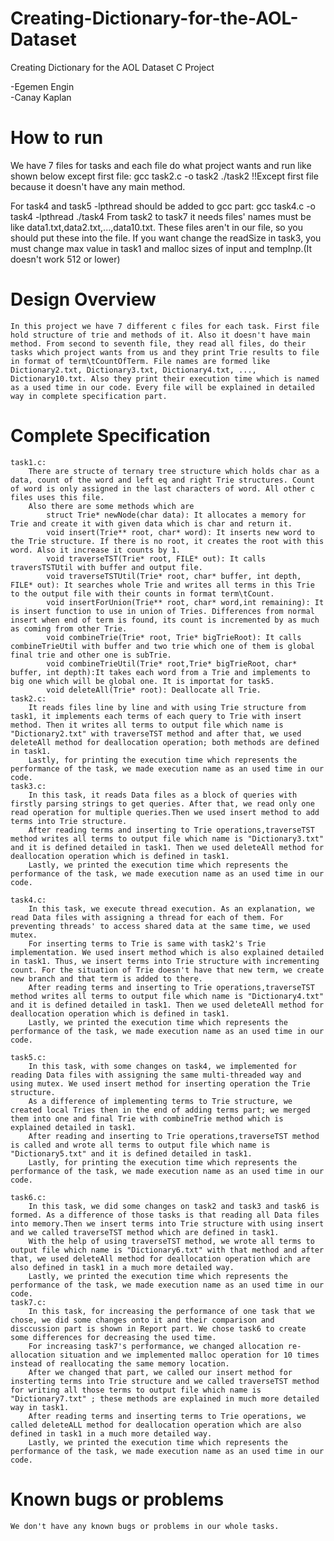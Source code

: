 # Creating-Dictionary-for-the-AOL-Dataset
Creating Dictionary for the AOL Dataset C Project

-Egemen Engin	
-Canay Kaplan

# How to run
We have 7 files for tasks and each file do what project wants and run like shown below except first file:
	gcc task2.c -o task2
	./task2
!!Except first file because it doesn't have any main method.
	
For task4 and task5 -lpthread should be added to gcc part:
	gcc task4.c -o task4 -lpthread
	./task4
From task2 to task7 it needs files' names must be like data1.txt,data2.txt,...,data10.txt. These files aren't in our file, so you should put these into the file. 
If you want change the readSize in task3, you must change max value in task1 and malloc sizes of input and tempInp.(It doesn't work 512 or lower)
# Design Overview
	In this project we have 7 different c files for each task. First file hold structure of trie and methods of it. Also it doesn't have main method. From second to seventh file, they read all files, do their tasks which project wants from us and they print Trie results to file in format of term\tCountOfTerm. File names are formed like Dictionary2.txt, Dictionary3.txt, Dictionary4.txt, ..., Dictionary10.txt. Also they print their execution time which is named as a used time in our code. Every file will be explained in detailed way in complete specification part.
# Complete Specification
	task1.c:
		There are structe of ternary tree structure which holds char as a data, count of the word and left eq and right Trie structures. Count of word is only assigned in the last characters of word. All other c files uses this file.
		Also there are some methods which are
			struct Trie* newNode(char data): It allocates a memory for Trie and create it with given data which is char and return it.
			void insert(Trie** root, char* word): It inserts new word to the Trie structure. If there is no root, it creates the root with this word. Also it increase it counts by 1.
			void traverseTST(Trie* root, FILE* out): It calls traversTSTUtil with buffer and output file.
			void traverseTSTUtil(Trie* root, char* buffer, int depth, FILE* out): It searches whole Trie and writes all terms in this Trie to the output file with their counts in format term\tCount.
			void insertForUnion(Trie** root, char* word,int remaining): It is insert function to use in union of Tries. Differences from normal insert when end of term is found, its count is incremented by as much as coming from other Trie.
			void combineTrie(Trie* root, Trie* bigTrieRoot): It calls combineTrieUtil with buffer and two trie which one of them is global final trie and other one is subTrie.
			void combineTrieUtil(Trie* root,Trie* bigTrieRoot, char* buffer, int depth):It takes each word from a Trie and implements to big one which will be global one. It is importat for task5.
			void deleteAll(Trie* root): Deallocate all Trie.
	task2.c: 
		It reads files line by line and with using Trie structure from task1, it implements each terms of each query to Trie with insert method. Then it writes all terms to output file which name is "Dictionary2.txt" with traverseTST method and after that, we used deleteAll method for deallocation operation; both methods are defined in task1.
		Lastly, for printing the execution time which represents the performance of the task, we made execution name as an used time in our code.
	task3.c:
		In this task, it reads Data files as a block of queries with firstly parsing strings to get queries. After that, we read only one read operation for multiple queries.Then we used insert method to add terms into Trie structure.
		After reading terms and inserting to Trie operations,traverseTST method writes all terms to output file which name is "Dictionary3.txt" and it is defined detailed in task1. Then we used deleteAll method for deallocation operation which is defined in task1.
		Lastly, we printed the execution time which represents the performance of the task, we made execution name as an used time in our code.
		
	task4.c:
		In this task, we execute thread execution. As an explanation, we read Data files with assigning a thread for each of them. For preventing threads' to access shared data at the same time, we used mutex.
		For inserting terms to Trie is same with task2's Trie implementation. We used insert method which is also explained detailed in task1. Thus, we insert terms into Trie structure with incrementing count. For the situation of Trie doesn't have that new term, we create new branch and that term is added to there.
		After reading terms and inserting to Trie operations,traverseTST method writes all terms to output file which name is "Dictionary4.txt" and it is defined detailed in task1. Then we used deleteAll method for deallocation operation which is defined in task1.
		Lastly, we printed the execution time which represents the performance of the task, we made execution name as an used time in our code.

	task5.c:
		In this task, with some changes on task4, we implemented for reading Data files with assigning the same multi-threaded way and using mutex. We used insert method for inserting operation the Trie structure. 
		As a difference of implementing terms to Trie structure, we created local Tries then in the end of adding terms part; we merged them into one and final Trie with combineTrie method which is explained detailed in task1.
		After reading and inserting to Trie operations,traverseTST method is called and wrote all terms to output file which name is "Dictionary5.txt" and it is defined detailed in task1.
		Lastly, for printing the execution time which represents the performance of the task, we made execution name as an used time in our code.

	task6.c:
		In this task, we did some changes on task2 and task3 and task6 is formed. As a difference of those tasks is that reading all Data files into memory.Then we insert terms into Trie structure with using insert and we called traverseTST method which are defined in task1.
		With the help of using traverseTST method, we wrote all terms to output file which name is "Dictionary6.txt" with that method and after that, we used deleteAll method for deallocation operation which are also defined in task1 in a much more detailed way. 
		Lastly, we printed the execution time which represents the performance of the task, we made execution name as an used time in our code.
	task7.c:
		In this task, for increasing the performance of one task that we chose, we did some changes onto it and their comparison and disccussion part is shown in Report part. We chose task6 to create some differences for decreasing the used time. 
		For increasing task7's performance, we changed allocation re-allocation situation and we implemented malloc operation for 10 times instead of reallocating the same memory location.
		After we changed that part, we called our insert method for insterting terms into Trie structure and we called traverseTST method  for writing all those terms to output file which name is "Dictionary7.txt" ; these methods are explained in much more detailed way in task1. 
		After reading terms and inserting terms to Trie operations, we called deleteALL method for deallocation operation which are also defined in task1 in a much more detailed way. 
		Lastly, we printed the execution time which represents the performance of the task, we made execution name as an used time in our code.
			
# Known bugs or problems
	We don't have any known bugs or problems in our whole tasks.
	
	
